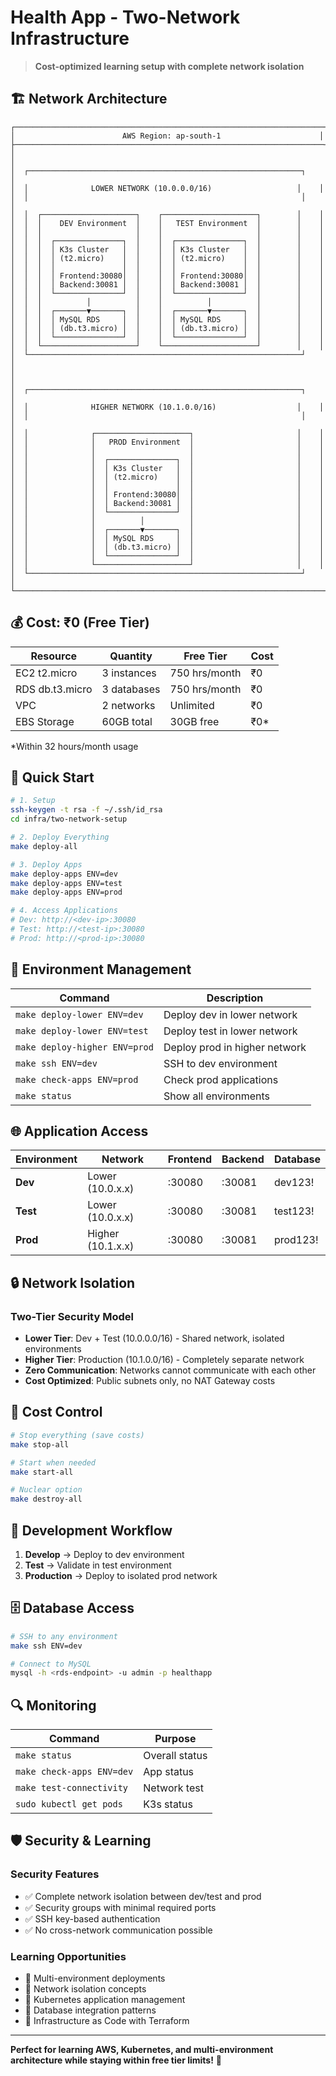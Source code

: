 # Health App - Two-Network Infrastructure

> **Cost-optimized learning setup with complete network isolation**

## 🏗️ Network Architecture

```
┌─────────────────────────────────────────────────────────────────────┐
│                        AWS Region: ap-south-1                      │
├─────────────────────────────────────────────────────────────────────┤
│                                                                     │
│  ┌─────────────────────────────────────────────────────────────┐    │
│  │              LOWER NETWORK (10.0.0.0/16)                   │    │
│  │                                                             │    │
│  │  ┌─────────────────────┐    ┌─────────────────────┐        │    │
│  │  │    DEV Environment  │    │   TEST Environment  │        │    │
│  │  │                     │    │                     │        │    │
│  │  │  ┌───────────────┐  │    │  ┌───────────────┐  │        │    │
│  │  │  │ K3s Cluster   │  │    │  │ K3s Cluster   │  │        │    │
│  │  │  │ (t2.micro)    │  │    │  │ (t2.micro)    │  │        │    │
│  │  │  │               │  │    │  │               │  │        │    │
│  │  │  │ Frontend:30080│  │    │  │ Frontend:30080│  │        │    │
│  │  │  │ Backend:30081 │  │    │  │ Backend:30081 │  │        │    │
│  │  │  └───────────────┘  │    │  └───────────────┘  │        │    │
│  │  │          │          │    │          │          │        │    │
│  │  │  ┌───────▼───────┐  │    │  ┌───────▼───────┐  │        │    │
│  │  │  │ MySQL RDS     │  │    │  │ MySQL RDS     │  │        │    │
│  │  │  │ (db.t3.micro) │  │    │  │ (db.t3.micro) │  │        │    │
│  │  │  └───────────────┘  │    │  └───────────────┘  │        │    │
│  │  └─────────────────────┘    └─────────────────────┘        │    │
│  └─────────────────────────────────────────────────────────────┘    │
│                                                                     │
│  ┌─────────────────────────────────────────────────────────────┐    │
│  │              HIGHER NETWORK (10.1.0.0/16)                  │    │
│  │                                                             │    │
│  │              ┌─────────────────────┐                       │    │
│  │              │   PROD Environment  │                       │    │
│  │              │                     │                       │    │
│  │              │  ┌───────────────┐  │                       │    │
│  │              │  │ K3s Cluster   │  │                       │    │
│  │              │  │ (t2.micro)    │  │                       │    │
│  │              │  │               │  │                       │    │
│  │              │  │ Frontend:30080│  │                       │    │
│  │              │  │ Backend:30081 │  │                       │    │
│  │              │  └───────────────┘  │                       │    │
│  │              │          │          │                       │    │
│  │              │  ┌───────▼───────┐  │                       │    │
│  │              │  │ MySQL RDS     │  │                       │    │
│  │              │  │ (db.t3.micro) │  │                       │    │
│  │              │  └───────────────┘  │                       │    │
│  │              └─────────────────────┘                       │    │
│  └─────────────────────────────────────────────────────────────┘    │
└─────────────────────────────────────────────────────────────────────┘
```

## 💰 **Cost: ₹0** (Free Tier)

| Resource | Quantity | Free Tier | Cost |
|----------|----------|-----------|------|
| EC2 t2.micro | 3 instances | 750 hrs/month | ₹0 |
| RDS db.t3.micro | 3 databases | 750 hrs/month | ₹0 |
| VPC | 2 networks | Unlimited | ₹0 |
| EBS Storage | 60GB total | 30GB free | ₹0* |

*Within 32 hours/month usage

## 🚀 Quick Start

```bash
# 1. Setup
ssh-keygen -t rsa -f ~/.ssh/id_rsa
cd infra/two-network-setup

# 2. Deploy Everything
make deploy-all

# 3. Deploy Apps
make deploy-apps ENV=dev
make deploy-apps ENV=test  
make deploy-apps ENV=prod

# 4. Access Applications
# Dev: http://<dev-ip>:30080
# Test: http://<test-ip>:30080
# Prod: http://<prod-ip>:30080
```

## 🎯 Environment Management

| Command | Description |
|---------|-------------|
| `make deploy-lower ENV=dev` | Deploy dev in lower network |
| `make deploy-lower ENV=test` | Deploy test in lower network |
| `make deploy-higher ENV=prod` | Deploy prod in higher network |
| `make ssh ENV=dev` | SSH to dev environment |
| `make check-apps ENV=prod` | Check prod applications |
| `make status` | Show all environments |

## 🌐 Application Access

| Environment | Network | Frontend | Backend | Database |
|-------------|---------|----------|---------|----------|
| **Dev** | Lower (10.0.x.x) | :30080 | :30081 | dev123! |
| **Test** | Lower (10.0.x.x) | :30080 | :30081 | test123! |
| **Prod** | Higher (10.1.x.x) | :30080 | :30081 | prod123! |

## 🔒 Network Isolation

### Two-Tier Security Model
- **Lower Tier**: Dev + Test (10.0.0.0/16) - Shared network, isolated environments
- **Higher Tier**: Production (10.1.0.0/16) - Completely separate network
- **Zero Communication**: Networks cannot communicate with each other
- **Cost Optimized**: Public subnets only, no NAT Gateway costs

## 💸 Cost Control

```bash
# Stop everything (save costs)
make stop-all

# Start when needed  
make start-all

# Nuclear option
make destroy-all
```

## 🔄 Development Workflow

1. **Develop** → Deploy to dev environment
2. **Test** → Validate in test environment  
3. **Production** → Deploy to isolated prod network

## 🗄️ Database Access

```bash
# SSH to any environment
make ssh ENV=dev

# Connect to MySQL
mysql -h <rds-endpoint> -u admin -p healthapp
```

## 🔍 Monitoring

| Command | Purpose |
|---------|----------|
| `make status` | Overall status |
| `make check-apps ENV=dev` | App status |
| `make test-connectivity` | Network test |
| `sudo kubectl get pods` | K3s status |

## 🛡️ Security & Learning

### Security Features
- ✅ Complete network isolation between dev/test and prod
- ✅ Security groups with minimal required ports
- ✅ SSH key-based authentication
- ✅ No cross-network communication possible

### Learning Opportunities
- 🎯 Multi-environment deployments
- 🎯 Network isolation concepts
- 🎯 Kubernetes application management
- 🎯 Database integration patterns
- 🎯 Infrastructure as Code with Terraform

---

**Perfect for learning AWS, Kubernetes, and multi-environment architecture while staying within free tier limits!** 🚀